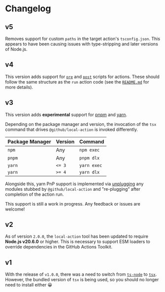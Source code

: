 # Changelog

## v5

Removes support for custom `paths` in the target action's `tsconfig.json`. This
appears to have been causing issues with type-stripping and later versions of
Node.js.

## v4

This version adds support for
[`pre`](https://docs.github.com/en/actions/reference/metadata-syntax-for-github-actions#runspre)
and
[`post`](https://docs.github.com/en/actions/reference/metadata-syntax-for-github-actions#runspost)
scripts for actions. These should follow the same structure as the `run` action
code (see the
[`README.md`](https://github.com/github/local-action#action-structure) for more
details).

## v3

This version adds **experimental** support for [pnpm](https://pnpm.io/) and
[yarn](https://yarnpkg.com/).

Depending on the package manager and version, the invocation of the `tsx`
command that drives `@github/local-action` is invoked differently.

| Package Manager | Version | Command     |
| --------------- | ------- | ----------- |
| `npm`           | Any     | `npm exec`  |
| `pnpm`          | Any     | `pnpm dlx`  |
| `yarn`          | `<= 3`  | `yarn exec` |
| `yarn`          | `>= 4`  | `yarn dlx`  |

Alongside this, yarn PnP support is implemented via
[unplugging](https://yarnpkg.com/cli/unplug) any modules stubbed by
`@github/local-action` and "re-plugging" after completion of the action run.

This support is still a work in progress. Any feedback or issues are welcome!

## v2

As of version `2.0.0`, the `local-action` tool has been updated to require
**Node.js v20.6.0** or higher. This is necessary to support ESM loaders to
override dependencies in the GitHub Actions Toolkit.

## v1

With the release of `v1.0.0`, there was a need to switch from
[`ts-node`](https://www.npmjs.com/package/ts-node) to
[`tsx`](https://www.npmjs.com/package/tsx). However, the bundled version of
`tsx` is being used, so you should no longer need to install either :grinning:
